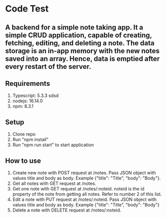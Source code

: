 # Code Test

## A backend for a simple note taking app. It a simple CRUD application, capable of creating, fetching, editing, and deleting a note. The data storage is an in-app memory with the new notes saved into an array. Hence, data is emptied after every restart of the server.

## Requirements

1. Typescript: 5.3.3 sdsd
2. nodejs: 16.14.0
3. npm: 8.3.1

## Setup

1. Clone repo
2. Run "npm install"
3. Run "npm run start" to start application

## How to use

1. Create new note with POST request at /notes. Pass JSON object with values title and body as body. Example {"title": "Title", "body": "Body"}.
2. Get all notes with GET request at /notes.
3. Get one note with GET request at /notes/:noteid. noteid is the id property of the note from getting all notes. Refer to number 2 of this list.
4. Edit a note with PUT request at /notes/:noteid. Pass JSON object with values title and body as body. Example {"title": "Title", "body": "Body"}
5. Delete a note with DELETE request at /notes/:noteid.
